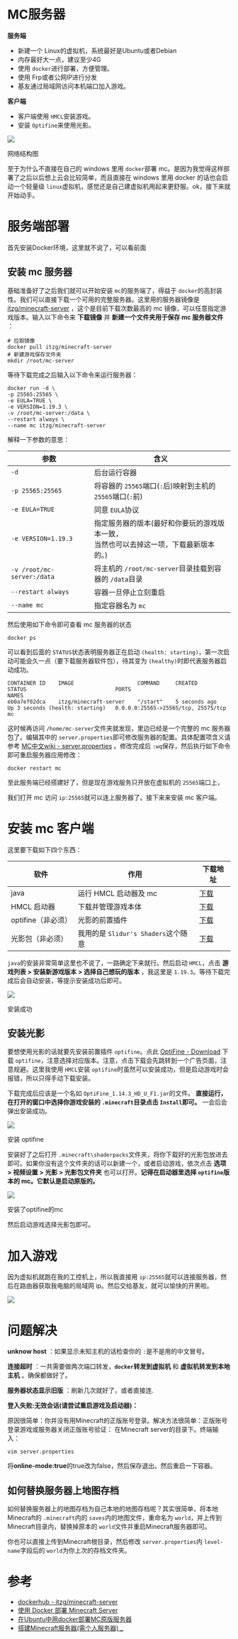 # MC服务器


**服务端**

* 新建一个 Linux的虚拟机，系统最好是Ubuntu或者Debian
* 内存最好大一点，建议至少4G
* 使用 `docker`进行部署，方便管理。
* 使用 Frp或者公网IP进行分发
* 基友通过局域网访问本机端口加入游戏。

**客户端**

* 客户端使用 `HMCL`安装游戏。
* 安装 `Optifine`来使用光影。

![](//upload-images.jianshu.io/upload_images/13523736-6801b049c6ed588d.png?imageMogr2/auto-orient/strip|imageView2/2/w/856/format/webp)

网络结构图

至于为什么不直接在自己的 windows 里用 `docker`部署 mc。是因为我觉得这样部署了之后以后想上云会比较简单，而且直接在 windows 里用 docker 的话也会启动一个轻量级 `linux`虚拟机，感觉还是自己建虚拟机用起来更舒服。ok，接下来就开始动手。

# 服务端部署

首先安装Docker环境，这里就不说了，可以看前面

## 安装 mc 服务器

基础准备好了之后我们就可以开始安装 `mc`的服务端了，得益于 `docker`的高封装性。我们可以直接下载一个可用的完整服务器。这里用的服务器镜像是 [itzg/minecraft-server](https://links.jianshu.com/go?to=https%3A%2F%2Fhub.docker.com%2Fr%2Fitzg%2Fminecraft-server%2F) ，这个是目前下载次数最高的 mc 镜像，可以任意指定游戏版本。输入以下命令来 **下载镜像** 并  **新建一个文件夹用于保存 mc 服务器文件** ：

```
# 拉取镜像
docker pull itzg/minecraft-server
# 新建游戏保存文件夹
mkdir /root/mc-server
```

等待下载完成之后输入以下命令来运行服务器：

```
docker run -d \
-p 25565:25565 \
-e EULA=TRUE \
-e VERSION=1.19.3 \
-v /root/mc-server:/data \
--restart always \
--name mc itzg/minecraft-server
```

解释一下参数的意思：

| 参数                         | 含义                                                                                       |
| ---------------------------- | ------------------------------------------------------------------------------------------ |
| `-d`                       | 后台运行容器                                                                               |
| `-p 25565:25565`           | 将容器的 `25565`端口(`:`后)映射到主机的 `25565`端口(`:`前)                         |
| `-e EULA=TRUE`             | 同意 `EULA`协议                                                                          |
| `-e VERSION=1.19.3`        | 指定服务器的版本(最好和你要玩的游戏版本一致，<br />当然也可以去掉这一项，下载最新版本的。) |
| `-v /root/mc-server:/data` | 将主机的 `/root/mc-server`目录挂载到容器的 `/data`目录                                 |
| `--restart always`         | 容器一旦停止立刻重启                                                                       |
| `--name mc`                | 指定容器名为 `mc`                                                                        |

然后使用如下命令即可查看 mc 服务器的状态

```
docker ps
```

可以看到后面的 `STATUS`状态表明服务器正在启动 `(health: starting)`，第一次启动可能会久一点（要下载服务器软件包），待其变为 `(healthy)`时即代表服务器启动成功。

```
CONTAINER ID    IMAGE                    COMMAND     CREATED           STATUS                            PORTS                                 NAMES
eb0a7ef02dca    itzg/minecraft-server    "/start"    5 seconds ago     Up 3 seconds (health: starting)   0.0.0.0:25565->25565/tcp, 25575/tcp   mc
```

这时候再访问 `/home/mc-server`文件夹就发现，里边已经是一个完整的 mc 服务器包了。编辑其中的 `server.properties`即可修改服务器的配置。具体配置项含义请参考 [MC中文wiki - server.properties](https://links.jianshu.com/go?to=https%3A%2F%2Fminecraft-zh.gamepedia.com%2Findex.php%3Ftitle%3DServer.properties%26variant%3Dzh) 。修改完成后 `:wq`保存，然后执行如下命令即可重启服务器应用修改：

```
docker restart mc
```

至此服务端已经搭建好了，但是现在游戏服务只开放在虚拟机的 `25565`端口上，

我们打开 mc 访问 `ip:25565`就可以连上服务器了。接下来来安装 mc 客户端。

# 安装 mc 客户端

这里要下载如下四个东西：

| 软件               | 作用                                  | 下载地址                                         |
| ------------------ | ------------------------------------- | ------------------------------------------------ |
| java               | 运行 HMCL 启动器及 mc                 | [下载](https://www.java.com/zh_CN/)                 |
| HMCL 启动器        | 下载并管理游戏本体                    | [下载](http://hmcl.huangyuhui.net/download#)        |
| optifine（非必须） | 光影的前置插件                        | [下载](https://optifine.net/downloads)              |
| 光影包（非必须）   | 我用的是 `Slidur's Shaders`这个随意 | [下载](http://www.mcbbs.net/thread-860071-1-1.html) |

`java`的安装非常简单这里也不说了，一路确定下来就行。然后启动 `HMCL`，点击  **游戏列表 > 安装新游戏版本 > 选择自己想玩的版本** ，我这里是 `1.19.3`。等待下载完成后会自动安装，等提示安装成功后即可。

![](//upload-images.jianshu.io/upload_images/13523736-b45704a41f36653c.png?imageMogr2/auto-orient/strip|imageView2/2/w/800/format/webp)

安装成功

## 安装光影

要想使用光影的话就要先安装前置插件 `optifine`。点此 [OptiFine - Download]( https://optifine.net/downloads) 下载 `optifine`，注意选择对应版本。注意，点击下载会先跳转到一个广告页面，注意规避。这里我使用 `HMCL`安装 `optifine`时虽然可以安装成功，但是启动游戏时会报错，所以只得手动下载安装。

下载完成后应该是一个名如 `OptiFine_1.14.3_HD_U_F1.jar`的文件。 **直接运行，在打开的窗口中选择你游戏安装的 `.minecraft`目录点击 `Install`即可。** 一会后会弹出安装成功。

![](//upload-images.jianshu.io/upload_images/13523736-06723d92b8bb576b.png?imageMogr2/auto-orient/strip|imageView2/2/w/400/format/webp)

安装 optifine

安装好了之后打开 `.minecraft\shaderpacks`文件夹，将你下载好的光影包放进去即可。如果你没有这个文件夹的话可以新建一个，或者启动游戏，依次点击 **选项 > 视频设置 > 光影 > 光影包文件夹** 也可以打开。**记得在启动器里选择 `optifine`版本的 mc。它默认是启动原版的。**

![](//upload-images.jianshu.io/upload_images/13523736-0ae007b034963a92.png?imageMogr2/auto-orient/strip|imageView2/2/w/800/format/webp)

安装了optifine的mc

然后启动游戏选择光影包即可。

# 加入游戏

因为虚拟机就跑在我的工控机上，所以我直接用 `ip:25565`就可以连接服务器，然后在路由器获取我电脑的局域网 ip。然后交给基友，就可以愉快的开黑啦。

![](//upload-images.jianshu.io/upload_images/13523736-4fe3502f42b96349.png?imageMogr2/auto-orient/strip|imageView2/2/w/1200/format/webp)


# 问题解决

 **unknow host** ：如果显示未知主机的话检查你的 `:`是不是用的中文冒号。

 **连接超时** ：一共需要做两次端口转发，**`docker`转发到虚拟机** 和  **虚拟机转发到本地主机** 。确保都做好了。

 **服务器状态显示旧版** ：刷新几次就好了，或者直接连.

**登入失败:无效会话(请尝试重启游戏及启动器)：**

原因很简单：你并没有用Minecraft的正版账号登录。解决方法很简单：正版账号登录游戏或服务器关闭正版账号验证：
在Minecraft server的目录下。终端输入：

```
vim server.properties
```

将**online-mode:true**的true改为false，然后保存退出。然后重启一下容器。


## 如何替换服务器上地图存档

如何替换服务器上的地图存档为自己本地的地图存档呢？其实很简单，将本地Minecraft的 `.minecraft`内的 `saves`内的地图文件，重命名为 `world`，并上传到Minecraft目录内，替换掉原本的 `world`文件并重启Minecraft服务器即可。

你也可以直接上传到Minecraft根目录，然后修改 `server.properties`内 `level-name`字段后的 `world`为你上次的存档文件夹。

# 参考

* [dockerhub - itzg/minecraft-server](https://links.jianshu.com/go?to=https%3A%2F%2Fhub.docker.com%2Fr%2Fitzg%2Fminecraft-server%2F)
* [使用 Docker 部署 Minecraft Server](https://links.jianshu.com/go?to=https%3A%2F%2Ftrafficmgr.net%2F2019%2F02%2F01%2Fdocker-minecraft%2F%23%25E5%25BC%2580%25E7%25AE%25B1%25E5%258D%25B3%25E7%2594%25A8)
* [在Ubuntu中用docker部署MC原版服务器](https://www.jianshu.com/p/5eefebb53929)
* [搭建Minecraft服务器(需个人服务器) _](https://www.mintimate.cn/2019/06/21/Minecraft%E6%9C%8D%E5%8A%A1%E5%99%A8%E8%BF%9B%E9%98%B6/)
